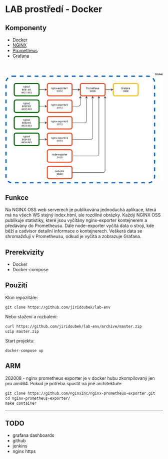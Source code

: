 # LAB prostředí - Docker

## Komponenty
  * [Docker](https://www.docker.com/)
  * [NGINX](https://www.nginx.com/)
  * [Prometheus](https://prometheus.io/)
  * [Grafana](https://grafana.com/)
<br>

![containers](lab.drawio.png)

## Funkce

Na NGINX OSS web serverech je publikována jednoduchá aplikace, která má na všech WS stejný index.html, ale rozdílné obrázky. Každý NGINX OSS publikuje statistiky, které jsou vyčítány nginx-exporter kontejnerem a předávány do Prometheusu. Dále node-exporter vyčítá data o stroji, kde běží a cadvisor detailní informace o kontejnerech. Veškerá data se shromažďují v Prometheusu, odkud je vyčítá a zobrazuje Grafana.

## Prerekvizity
  * Docker
  * Docker-compose

## Použití

Klon repozitáře:
```
git clone https://github.com/jiridoubek/lab-env
```

Nebo stažení a rozbalení:
```
curl https://github.com/jiridoubek/lab-env/archive/master.zip
uzip master.zip
```

Start projektu:
```
docker-compose up
```

## ARM

202008 - nginx prometheus exporter je v docker hubu zkompilovaný jen pro amd64. Pokud je potřeba spustit na jiné architektuře:
```
git clone https://github.com/nginxinc/nginx-prometheus-exporter.git
cd nginx-prometheus-exporter/
make container
```

---

## TODO
  * grafana dashboards
  * github
  * jenkins
  * nginx https

